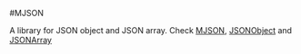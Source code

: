 #MJSON

A library for JSON object and JSON array.
Check [MJSON](https://github.com/NEPOLIX/Misha/blob/master/MJSON/src/main/java/com/nepolix/misha/json/serialization/MJSON.java), [JSONObject](https://github.com/NEPOLIX/Misha/blob/master/MJSON/src/main/java/com/nepolix/misha/json/JSONObject.java) and [JSONArray](https://github.com/NEPOLIX/Misha/blob/master/MJSON/src/main/java/com/nepolix/misha/json/JSONArray.java)
